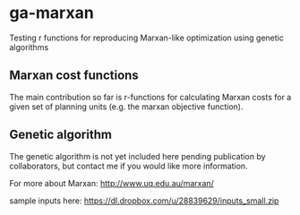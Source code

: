 ga-marxan
=========
Testing r functions for reproducing Marxan-like optimization using genetic algorithms

Marxan cost functions
---------------------
The main contribution so far is r-functions for calculating Marxan costs for a given set of planning units (e.g. the marxan objective function).

Genetic algorithm
-----------------
The genetic algorithm is not yet included here pending publication by collaborators, but contact me if you would like more information. 

For more about Marxan:
http://www.uq.edu.au/marxan/

sample inputs here:
https://dl.dropbox.com/u/28839629/inputs_small.zip
